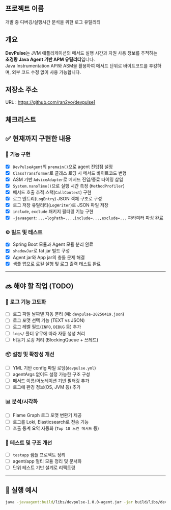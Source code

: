 ## 프로젝트 이름

개발 중 디버깅/실행시간 분석을 위한 로그 유틸리티

## 개요

**DevPulse**는 JVM 애플리케이션의 메서드 실행 시간과 자원 사용 정보를 추적하는  
**초경량 Java Agent 기반 APM 유틸리티**입니다.  
Java Instrumentation API와 ASM을 활용하여 메서드 단위로 바이트코드를 후킹하며,  외부 코드 수정 없이 사용 가능합니다.

## 저장소 주소

URL : https://github.com/ran2yo/devpulse1


## 체크리스트

## ✅ 현재까지 구현한 내용

### 🔧 기능 구현
- [x] `DevPulseAgent`의 `premain()`으로 agent 진입점 설정
- [x] `ClassTransformer`로 클래스 로딩 시 메서드 바이트코드 변형
- [x] ASM 기반 `AdviceAdapter`로 메서드 진입/종료 타이밍 삽입
- [x] `System.nanoTime()`으로 실행 시간 측정 (`MethodProfiler`)
- [x] 메서드 호출 추적 스택(`CallContext`) 구현
- [x] 로그 엔트리(`LogEntry`) JSON 객체 구조로 구성
- [x] 로그 저장 유틸리티(`LogWriter`)로 JSON 파일 저장
- [x] `include`, `exclude` 패키지 필터링 기능 구현
- [x] `-javaagent:...=logPath=...,include=...,exclude=...` 파라미터 파싱 완료

### ⚙️ 빌드 및 테스트
- [x] Spring Boot 모듈과 Agent 모듈 분리 완료
- [x] `shadowJar`로 fat jar 빌드 구성
- [x] Agent jar와 App jar의 충돌 문제 해결
- [x] 샘플 앱으로 로컬 실행 및 로그 출력 테스트 완료

---

## 🔜 해야 할 작업 (TODO)

### 📄 로그 기능 고도화
- [ ] 로그 파일 날짜별 자동 분리 (예: `devpulse-20250419.json`)
- [ ] 로그 포맷 선택 기능 (TEXT vs JSON)
- [ ] 로그 레벨 필드(`INFO`, `DEBUG` 등) 추가
- [ ] `logs/` 폴더 유무에 따라 자동 생성 처리
- [ ] 비동기 로깅 처리 (BlockingQueue + 쓰레드)

### 📦 설정 및 확장성 개선
- [ ] YML 기반 config 파일 로딩(`devpulse.yml`)
- [ ] agentArgs 없이도 설정 가능한 구조 구성
- [ ] 메서드 이름/어노테이션 기반 필터링 추가
- [ ] 로그에 환경 정보(OS, JVM 등) 추가

### 📊 분석/시각화
- [ ] Flame Graph 로그 포맷 변환기 제공
- [ ] 로그를 Loki, Elasticsearch로 전송 기능
- [ ] 호출 통계 요약 자동화 (`Top 10 느린 메서드` 등)

### 🧪 테스트 및 구조 개선
- [ ] `testapp` 샘플 프로젝트 정리
- [ ] agent/app 멀티 모듈 정리 및 문서화
- [ ] 단위 테스트 기반 설계로 리팩토링

---


## 🚀 실행 예시

```bash
java -javaagent:build/libs/devpulse-1.0.0-agent.jar -jar build/libs/devpulse-app.jar
